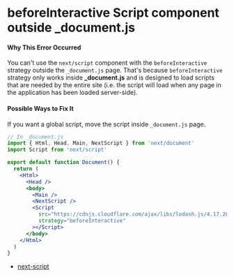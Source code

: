 # beforeInteractive Script component outside \_document.js

#### Why This Error Occurred

You can't use the `next/script` component with the `beforeInteractive` strategy outside the `_document.js` page. That's because `beforeInteractive` strategy only works inside **\_document.js** and is designed to load scripts that are needed by the entire site (i.e. the script will load when any page in the application has been loaded server-side).

#### Possible Ways to Fix It

If you want a global script, move the script inside `_document.js` page.

```jsx
// In _document.js
import { Html, Head, Main, NextScript } from 'next/document'
import Script from 'next/script'

export default function Document() {
  return (
    <Html>
      <Head />
      <body>
        <Main />
        <NextScript />
        <Script
          src="https://cdnjs.cloudflare.com/ajax/libs/lodash.js/4.17.20/lodash.min.js"
          strategy="beforeInteractive"
        ></Script>
      </body>
    </Html>
  )
}
```

- [next-script](https://nextjs.org/docs/basic-features/script#usage)
